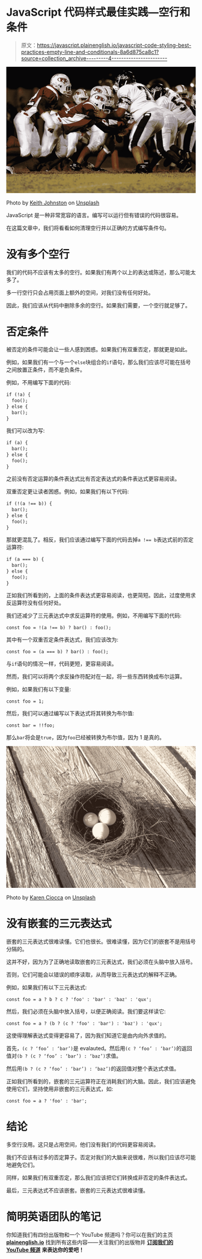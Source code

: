 # JavaScript 代码样式最佳实践—空行和条件

> 原文：<https://javascript.plainenglish.io/javascript-code-styling-best-practices-empty-line-and-conditionals-8a6d875ca8c1?source=collection_archive---------4----------------------->

![](img/b7b97edfd546efe4f19278b16032c5e9.png)

Photo by [Keith Johnston](https://unsplash.com/@acfb5071?utm_source=medium&utm_medium=referral) on [Unsplash](https://unsplash.com?utm_source=medium&utm_medium=referral)

JavaScript 是一种非常宽容的语言。编写可以运行但有错误的代码很容易。

在这篇文章中，我们将看看如何清理空行并以正确的方式编写条件句。

# 没有多个空行

我们的代码不应该有太多的空行。如果我们有两个以上的表达或陈述，那么可能太多了。

多一行空行只会占用页面上额外的空间，对我们没有任何好处。

因此，我们应该从代码中删除多余的空行。如果我们需要，一个空行就足够了。

# 否定条件

被否定的条件可能会让一些人感到困惑。如果我们有双重否定，那就更是如此。

例如，如果我们有一个与一个`else`块组合的`if`语句，那么我们应该尽可能在括号之间放置正条件，而不是负条件。

例如，不用编写下面的代码:

```
if (!a) {
  foo();
} else {
  bar();
}
```

我们可以改为写:

```
if (a) {
  bar();
} else {
  foo();
}
```

之前没有否定运算的条件表达式比有否定表达式的条件表达式更容易阅读。

双重否定更让读者困惑。例如，如果我们有以下代码:

```
if (!(a !== b)) {
  bar();
} else {
  foo();
}
```

那就更混乱了。相反，我们应该通过编写下面的代码去掉`a !== b`表达式前的否定运算符:

```
if (a === b) {
  bar();
} else {
  foo();
}
```

正如我们所看到的，上面的条件表达式更容易阅读，也更简短。因此，过度使用求反运算符没有任何好处。

我们还减少了三元表达式中求反运算符的使用。例如，不用编写下面的代码:

```
const foo = !(a !== b) ? bar() : foo();
```

其中有一个双重否定条件表达式，我们应该改为:

```
const foo = (a === b) ? bar() : foo();
```

与`if`语句的情况一样，代码更短，更容易阅读。

然而，我们可以将两个求反操作符配对在一起，将一些东西转换成布尔运算。

例如，如果我们有以下变量:

```
const foo = 1;
```

然后，我们可以通过编写以下表达式将其转换为布尔值:

```
const bar = !!foo;
```

那么`bar`将会是`true`，因为`foo`已经被转换为布尔值，因为 1 是真的。

![](img/9df91eab0cefa83538435dbc1af6937f.png)

Photo by [Karen Ciocca](https://unsplash.com/@kciocca?utm_source=medium&utm_medium=referral) on [Unsplash](https://unsplash.com?utm_source=medium&utm_medium=referral)

# 没有嵌套的三元表达式

嵌套的三元表达式很难读懂。它们也很长。很难读懂，因为它们的嵌套不是用括号分隔的。

这并不好，因为为了正确地读取嵌套的三元表达式，我们必须在头脑中放入括号。

否则，它们可能会以错误的顺序读取，从而导致三元表达式的解释不正确。

例如，如果我们有以下三元表达式:

```
const foo = a ? b ? c ? 'foo' : 'bar' : 'baz' : 'qux';
```

然后，我们必须在头脑中放入括号，以便正确阅读。我们要这样读它:

```
const foo = a ? (b ? (c ? 'foo' : 'bar') : 'baz') : 'qux';
```

这使得理解表达式变得更容易了，因为我们知道它是由内向外求值的。

首先，`(c ? ‘foo’ : ‘bar’)`是 evalauted。然后用`(c ? ‘foo’ : ‘bar’)`的返回值对`(b ? (c ? ‘foo’ : ‘bar’) : ‘baz’)`求值。

然后用`(b ? (c ? ‘foo’ : ‘bar’) : ‘baz’)`的返回值对整个表达式求值。

正如我们所看到的，嵌套的三元运算符正在消耗我们的大脑。因此，我们应该避免使用它们，坚持使用非嵌套的三元表达式，如:

```
const foo = a ? 'foo' : 'bar';
```

# 结论

多空行没用。这只是占用空间，他们没有我们的代码更容易阅读。

我们不应该有过多的否定算子。否定对我们的大脑来说很难，所以我们应该尽可能地避免它们。

同样，如果我们有双重否定，那么我们应该把它们转换成非否定的条件表达式。

最后，三元表达式不应该嵌套。嵌套的三元表达式很难读懂。

# **简明英语团队的笔记**

你知道我们有四份出版物和一个 YouTube 频道吗？你可以在我们的主页 [**plainenglish.io**](https://plainenglish.io/) 找到所有这些内容——关注我们的出版物并 [**订阅我们的 YouTube 频道**](https://www.youtube.com/channel/UCtipWUghju290NWcn8jhyAw) **来表达你的爱吧！**